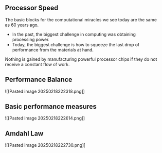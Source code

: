 ## Processor Speed

The basic blocks for the computational miracles we see today are the same as 60 years ago.

- In the past, the biggest challenge in computing was obtaining processing power.
- Today, the biggest challenge is how to squeeze the last drop of performance from the materials at hand.

Nothing is gained by manufacturing powerful processor chips if they do not receive a constant flow of work.

## Performance Balance

![[Pasted image 20250218222318.png]]

## Basic performance measures

![[Pasted image 20250218222614.png]]

## Amdahl Law

![[Pasted image 20250218222730.png]]

